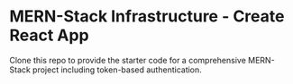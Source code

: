 # MERN-Stack Infrastructure - Create React App

Clone this repo to provide the starter code for a comprehensive MERN-Stack project including token-based authentication.